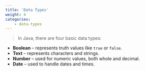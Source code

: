 ```yaml
---
title: 'Data Types'
weight: 4
categories:
    - data-types
--- 
```


> In Java, there are four basic data types:

- **Boolean** – represents truth values like `true` or `false`.
- **Text** – represents characters and strings.
- **Number** – used for numeric values, both whole and decimal.
- **Date** – used to handle dates and times.